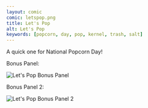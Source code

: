 ```yaml
---
layout: comic
comic: letspop.png
title: Let's Pop
alt: Let's Pop
keywords: [popcorn, day, pop, kernel, trash, salt]
---
```


A quick one for National Popcorn Day!



Bonus Panel:

![Let's Pop Bonus Panel](/images/letspop_bonus.png)

Bonus Panel 2:

![Let's Pop Bonus Panel 2](/images/letspop_bonus2.png)